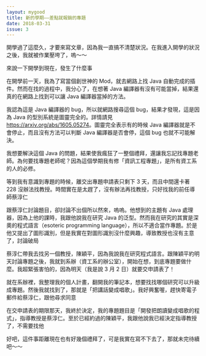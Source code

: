 ```yaml
---
layout: mygood
title: 新的學期——差點就報銷的專題
date: 2018-03-31
issue: 3
---
```


開學過了這麼久，才要來寫文章，因為我一直搞不清楚狀況。在我進入開學的狀況之後，我就被作業壓垮了，嗚～～

來說一下開學到現在，發生了什麼事

在開學前一天，我為了寫當個創世神的 Mod，就去網路上找 Java 自動完成的插件。然而在找的過程中，我分心了，在想著 Java 編譯器有沒有可能當掉，結果還真的在網路上找到可以讓 Java 編譯器當掉的方法。

我認為這是 Java 編譯器的 bug，所以就網路搜尋這個 bug，結果才發現，這是因為 Java 的型別系統是圖靈完全的。詳情請見 <https://arxiv.org/abs/1605.05274>。圖靈完全表示有的時候 Java 編譯器就是不會停止，而且沒有方法可以判斷 Java 編譯器是否會停，這個 bug 也就不可能解決。

我想要解決這個 Java 的問題，結果使我瘋狂了一整個禮拜，還讓我忘記找專題老師。為何要找專題老師呢？因為這個學期我有修「資訊工程專題」，是所有資工系的人的必修。

等到我有意識到專題的時候，離交出專題申請表只剩下 3 天，而且中間還卡著 228 沒辦法找教授。時間實在是太趕了，沒有辦法再找教授，只好找我的前任導師蔡淳仁

跟蔡淳仁討論題目，卻討論不出個所以然來，嗚嗚。他想到的主題有 Java 處理器，因為上他的課時，我跟他說我在研究 Java 的泛型。然而我在研究的其實是深奧的程式語言（esoteric programming language），所以不適合當作專題。於是他又提出了圖形識別，但是我實在對圖形識別沒什麼興趣，導致教授也沒有主意了，討論破局

蔡淳仁帶我去找另一個教授，陳穎平，因為我說我在研究程式語言。跟陳穎平約明天討論專題之後，我就到系辦（資工系的辦公室），開始在想，到底專題要做什麼。我超緊張害怕的，因為明天（我是說 3 月 2 日）就要交申請表了！

就在系辦裡，我整理我的個人計畫，翻開我的筆記本，想要找找哪個研究可以升級成專題。然後我就找到了，那就是「把講話變成唱歌」。我好興奮喔，趕快寄電子郵件給蔡淳仁，跟他尋求同意

在交申請表的期限那天，我終於決定，我的專題題目是「開發把朗讀變成唱歌的程式」，指導教授是蔡淳仁。至於已經約過的陳穎平，我跟他說我已經決定指導教授了，不需要找他

好吧，這件事距離現在也有好幾個禮拜了，可是我實在寫不下去了，那就未完待續吧～～
